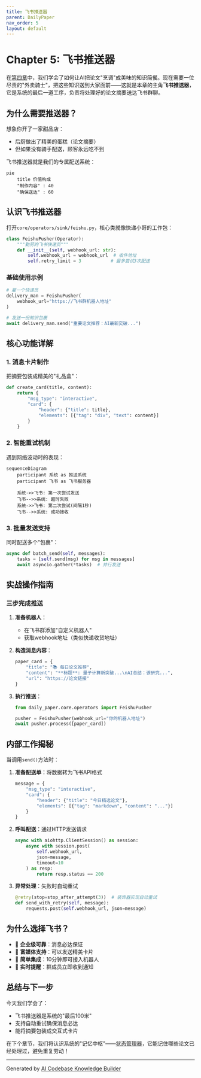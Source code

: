 ```yaml
---
title: 飞书推送器
parent: DailyPaper
nav_order: 5
layout: default
---
```


# Chapter 5: 飞书推送器

在[第四章](04_llm摘要生成器_.md)中，我们学会了如何让AI把论文"烹调"成美味的知识简餐。现在需要一位尽责的"外卖骑士"，把这些知识送到大家面前——这就是本章的主角**飞书推送器**，它是系统的最后一道工序，负责将处理好的论文摘要送达飞书群聊。

## 为什么需要推送器？

想象你开了一家甜品店：
- 后厨做出了精美的蛋糕（论文摘要）
- 但如果没有骑手配送，顾客永远吃不到

飞书推送器就是我们的专属配送系统：
```mermaid
pie
    title 价值构成
    "制作内容" : 40
    "确保送达" : 60
```

## 认识飞书推送器

打开`core/operators/sink/feishu.py`，核心类就像快递小哥的工作包：

```python
class FeishuPusher(Operator):
    """勤劳的飞书快递员"""
    def __init__(self, webhook_url: str):
        self.webhook_url = webhook_url  # 收件地址
        self.retry_limit = 3           # 最多尝试3次配送
```

### 基础使用示例
```python
# 雇一个快递员
delivery_man = FeishuPusher(
    webhook_url="https://飞书群机器人地址"
)

# 发送一份知识包裹
await delivery_man.send("重要论文推荐：AI最新突破...")
```

## 核心功能详解

### 1. 消息卡片制作
把摘要包装成精美的"礼品盒"：
```python
def create_card(title, content):
    return {
        "msg_type": "interactive",
        "card": {
            "header": {"title": title},
            "elements": [{"tag": "div", "text": content}]
        }
    }
```

### 2. 智能重试机制
遇到网络波动时的表现：
```mermaid
sequenceDiagram
    participant 系统 as 推送系统
    participant 飞书 as 飞书服务器
    
    系统->>飞书: 第一次尝试发送
    飞书-->>系统: 超时失败
    系统->>飞书: 第二次尝试(间隔1秒)
    飞书-->>系统: 成功接收
```

### 3. 批量发送支持
同时配送多个"包裹"：
```python
async def batch_send(self, messages):
    tasks = [self.send(msg) for msg in messages]
    await asyncio.gather(*tasks)  # 并行发送
```

## 实战操作指南

### 三步完成推送
1. **准备机器人**：
   - 在飞书群添加"自定义机器人"
   - 获取webhook地址（类似快递收货地址）

2. **构造消息内容**：
   ```python
   paper_card = {
       "title": "📚 每日论文推荐",
       "content": "**标题**: 量子计算新突破...\nAI总结：该研究...",
       "url": "https://论文链接"
   }
   ```

3. **执行推送**：
   ```python
   from daily_paper.core.operators import FeishuPusher

   pusher = FeishuPusher(webhook_url="你的机器人地址")
   await pusher.process([paper_card])
   ```

## 内部工作揭秘

当调用`send()`方法时：
1. **准备配送单**：将数据转为飞书API格式
   ```python
   message = {
       "msg_type": "interactive",
       "card": {
           "header": {"title": "今日精选论文"},
           "elements": [{"tag": "markdown", "content": "..."}]
       }
   }
   ```

2. **呼叫配送**：通过HTTP发送请求
   ```python
   async with aiohttp.ClientSession() as session:
       async with session.post(
           self.webhook_url,
           json=message,
           timeout=10
       ) as resp:
           return resp.status == 200
   ```

3. **异常处理**：失败时自动重试
   ```python
   @retry(stop=stop_after_attempt(3))  # 装饰器实现自动重试
   def send_with_retry(self, message):
       requests.post(self.webhook_url, json=message)
   ```

## 为什么选择飞书？

- 🏢 **企业级可靠**：消息必达保证
- 🎨 **富媒体支持**：可以发送精美卡片
- 🤖 **简单集成**：10分钟即可接入机器人
- 🔔 **实时提醒**：群成员立即收到通知

## 总结与下一步

今天我们学会了：
- 飞书推送器是系统的"最后100米"
- 支持自动重试确保消息必达
- 能将摘要包装成交互式卡片

在下个章节，我们将认识系统的"记忆中枢"——[状态管理器](06_状态管理器_.md)，它能记住哪些论文已经处理过，避免重复劳动！

---

Generated by [AI Codebase Knowledge Builder](https://github.com/The-Pocket/Tutorial-Codebase-Knowledge)